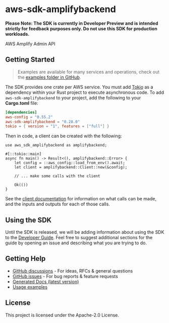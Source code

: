 # aws-sdk-amplifybackend

**Please Note: The SDK is currently in Developer Preview and is intended strictly for
feedback purposes only. Do not use this SDK for production workloads.**

AWS Amplify Admin API

## Getting Started

> Examples are available for many services and operations, check out the
> [examples folder in GitHub](https://github.com/awslabs/aws-sdk-rust/tree/main/examples).

The SDK provides one crate per AWS service. You must add [Tokio](https://crates.io/crates/tokio)
as a dependency within your Rust project to execute asynchronous code. To add `aws-sdk-amplifybackend` to
your project, add the following to your **Cargo.toml** file:

```toml
[dependencies]
aws-config = "0.55.2"
aws-sdk-amplifybackend = "0.28.0"
tokio = { version = "1", features = ["full"] }
```

Then in code, a client can be created with the following:

```rust,no_run
use aws_sdk_amplifybackend as amplifybackend;

#[::tokio::main]
async fn main() -> Result<(), amplifybackend::Error> {
    let config = ::aws_config::load_from_env().await;
    let client = amplifybackend::Client::new(&config);

    // ... make some calls with the client

    Ok(())
}
```

See the [client documentation](https://docs.rs/aws-sdk-amplifybackend/latest/aws_sdk_amplifybackend/client/struct.Client.html)
for information on what calls can be made, and the inputs and outputs for each of those calls.

## Using the SDK

Until the SDK is released, we will be adding information about using the SDK to the
[Developer Guide](https://docs.aws.amazon.com/sdk-for-rust/latest/dg/welcome.html). Feel free to suggest
additional sections for the guide by opening an issue and describing what you are trying to do.

## Getting Help

* [GitHub discussions](https://github.com/awslabs/aws-sdk-rust/discussions) - For ideas, RFCs & general questions
* [GitHub issues](https://github.com/awslabs/aws-sdk-rust/issues/new/choose) - For bug reports & feature requests
* [Generated Docs (latest version)](https://awslabs.github.io/aws-sdk-rust/)
* [Usage examples](https://github.com/awslabs/aws-sdk-rust/tree/main/examples)

## License

This project is licensed under the Apache-2.0 License.

